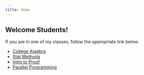 ```yaml
---
title: Home
---
```


## Welcome Students!

If you are in one of my classes, follow the appropriate link below.

* [College Algebra](/classes/coal/)
* [Stat Methods](/classes/stat/)
* [Intro to Proof](/classes/prfs/)
* [Parallel Programming](/classes/parp/)
